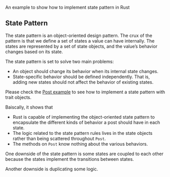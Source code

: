 An example to show how to implement state pattern in Rust

## State Pattern

The state pattern is an object-oriented design pattern. The crux of the pattern is that we define a set of states a value can have internally. The states are represented by a set of state objects, and the value’s behavior changes based on its state. 

The state pattern is set to solve two main problems:

- An object should change its behavior when its internal state changes.
- State-specific behavior should be defined independently. That is, adding new states should not affect the behavior of existing states.

Please check the [Post example](./src/lib.rs) to see how to implement a state pattern with trait objects.

Baiscally, it shows that 
- Rust is capable of implementing the object-oriented state pattern to encapsulate the different kinds of behavior a post should have in each state.
- The logic related to the state pattern rules lives in the state objects rather than being scattered throughout `Post`.
- The methods on `Post` know nothing about the various behaviors.

 One downside of the state pattern is some states are coupled to each other because the states implement the transitions between states.

 Another downside is duplicating some logic.
 